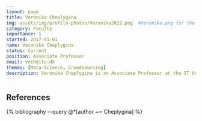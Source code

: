 ```yaml
---
layout: page
title: Veronika Cheplygina
img: assets/img/profile-photos/Veronika2022.png  #Veronika.png for the cat one
category: Faculty
importance: 1
started: 2017-01-01
name: Veronika Cheplygina
status: Current
position: Associate Professor
email: vech@itu.dk
themes: [Meta-Science, Crowdsourcing]
description: Veronika Cheplygina is an Associate Professor at the IT University of Copenhagen. Her background is in machine learning in general, and based on medical images in particular. She is also thinking about how we do research, and addressing the inefficiencies/inequalities involved. Before ITU, she was faculty member at the Eindhoven University of Technology. You can find more info about her on https://www.veronikach.com.
---
```


References
----------
<div class="publications">
  {% bibliography --query @*[author ~= Cheplygina] %}
</div>
